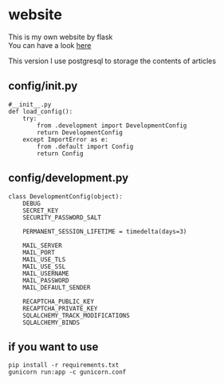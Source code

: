 # website
This is my own website by flask  
You can have a look [here](http://honmaple.com)

This version I use postgresql to storage the contents of articles

## config/__init__.py
    #__init__.py
    def load_config():
        try:
            from .development import DevelopmentConfig
            return DevelopmentConfig
        except ImportError as e:
            from .default import Config
            return Config

## config/development.py
    class DevelopmentConfig(object):
        DEBUG
        SECRET_KEY
        SECURITY_PASSWORD_SALT

        PERMANENT_SESSION_LIFETIME = timedelta(days=3)

        MAIL_SERVER
        MAIL_PORT
        MAIL_USE_TLS
        MAIL_USE_SSL
        MAIL_USERNAME
        MAIL_PASSWORD
        MAIL_DEFAULT_SENDER

        RECAPTCHA_PUBLIC_KEY
        RECAPTCHA_PRIVATE_KEY
        SQLALCHEMY_TRACK_MODIFICATIONS
        SQLALCHEMY_BINDS

## if you want to use

    pip install -r requirements.txt
    gunicorn run:app -c gunicorn.conf 

